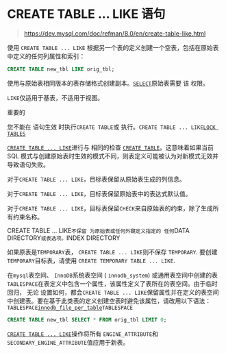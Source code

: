 # CREATE TABLE ... LIKE 语句

>https://dev.mysql.com/doc/refman/8.0/en/create-table-like.html

使用 `CREATE TABLE ... LIKE` 根据另一个表的定义创建一个空表，包括在原始表中定义的任何列属性和索引：

```sql
CREATE TABLE new_tbl LIKE orig_tbl;
```

使用与原始表相同版本的表存储格式创建副本。[`SELECT`](https://dev.mysql.com/doc/refman/8.0/en/privileges-provided.html#priv_select)原始表需要 该 权限。

`LIKE`仅适用于基表，不适用于视图。

重要的

您不能在 语句生效 时执行`CREATE TABLE`或 执行。`CREATE TABLE ... LIKE`[`LOCK TABLES`](https://dev.mysql.com/doc/refman/8.0/en/lock-tables.html)

[`CREATE TABLE ... LIKE`](https://dev.mysql.com/doc/refman/8.0/en/create-table.html)进行与 相同的检查 [`CREATE TABLE`](https://dev.mysql.com/doc/refman/8.0/en/create-table.html)。这意味着如果当前 SQL 模式与创建原始表时生效的模式不同，则表定义可能被认为对新模式无效并导致语句失败。

对于`CREATE TABLE ... LIKE`，目标表保留从原始表生成的列信息。

对于`CREATE TABLE ... LIKE`，目标表保留原始表中的表达式默认值。

对于`CREATE TABLE ... LIKE`，目标表保留`CHECK`来自原始表的约束，除了生成所有约束名称。

CREATE TABLE ... LIKE`不保留 为原始表或任何外键定义指定的 任何`DATA DIRECTORY`或表选项。`INDEX DIRECTORY

如果原表是`TEMPORARY`表， `CREATE TABLE ... LIKE`则不保存 `TEMPORARY`. 要创建 `TEMPORARY`目标表，请使用 `CREATE TEMPORARY TABLE ... LIKE`.

在`mysql`表空间、 `InnoDB`系统表空间 ( `innodb_system`) 或通用表空间中创建的表`TABLESPACE`在表定义中包含一个属性，该属性定义了表所在的表空间。由于临时回归， 无论 设置如何，都会`CREATE TABLE ... LIKE`保留属性并在定义的表空间中创建表。要在基于此类表的定义创建空表时避免该属性，请改用以下语法： `TABLESPACE`[`innodb_file_per_table`](https://dev.mysql.com/doc/refman/8.0/en/innodb-parameters.html#sysvar_innodb_file_per_table)`TABLESPACE`

```sql
CREATE TABLE new_tbl SELECT * FROM orig_tbl LIMIT 0;
```

[`CREATE TABLE ... LIKE`](https://dev.mysql.com/doc/refman/8.0/en/create-table-like.html)操作将所有 `ENGINE_ATTRIBUTE`和 `SECONDARY_ENGINE_ATTRIBUTE`值应用于新表。